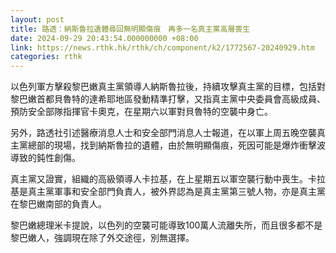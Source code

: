 ```yaml
---
layout: post
title: 路透：納斯魯拉遺體尋回無明顯傷痕　再多一名真主黨高層喪生
date: 2024-09-29 20:43:54.000000000 +08:00
link: https://news.rthk.hk/rthk/ch/component/k2/1772567-20240929.htm
categories: rthk
---
```


以色列軍方擊殺黎巴嫩真主黨領導人納斯魯拉後，持續攻擊真主黨的目標，包括對黎巴嫩首都貝魯特的達希耶地區發動精準打擊，又指真主黨中央委員會高級成員、預防安全部隊指揮官卡奧克，在星期六以軍對貝魯特的空襲中身亡。

另外，路透社引述醫療消息人士和安全部門消息人士報道，在以軍上周五晚空襲真主黨總部的現場，找到納斯魯拉的遺體，由於無明顯傷痕，死因可能是爆炸衝擊波導致的鈍性創傷。

真主黨又證實，組織的高級領導人卡拉基，在上星期五以軍空襲行動中喪生。卡拉基是真主黨軍事和安全部門負責人，被外界認為是真主黨第三號人物，亦是真主黨在黎巴嫩南部的負責人。

黎巴嫩總理米卡提說，以色列的空襲可能導致100萬人流離失所，而且很多都不是黎巴嫩人，強調現在除了外交途徑，別無選擇。
